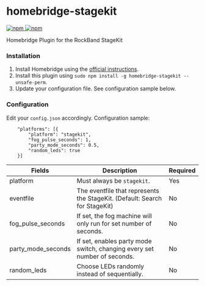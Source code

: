 # homebridge-stagekit
[![npm](https://img.shields.io/npm/v/homebridge-stagekit) ![npm](https://img.shields.io/npm/dt/homebridge-stagekit)](https://www.npmjs.com/package/homebridge-stagekit)

Homebridge Plugin for the RockBand StageKit

### Installation
1. Install Homebridge using the [official instructions](https://github.com/homebridge/homebridge/wiki).
2. Install this plugin using `sudo npm install -g homebridge-stagekit --unsafe-perm`.
3. Update your configuration file. See configuration sample below.

### Configuration
Edit your `config.json` accordingly. Configuration sample:
```
    "platforms": [{
        "platform": "stagekit",
        "fog_pulse_seconds": 1,
        "party_mode_seconds": 0.5,
        "random_leds": true
    }]
```

| Fields               | Description                                                                     | Required |
|----------------------|---------------------------------------------------------------------------------|----------|
| platform             | Must always be `stagekit`.                                                      | Yes      |
| eventfile            | The eventfile that represents the StageKit. (Default: Search for StageKit)      | No       |
| fog\_pulse\_seconds  | If set, the fog machine will only run for set number of seconds.                | No       |
| party\_mode\_seconds | If set, enables party mode switch, changing every set number of seconds.        | No       |
| random_leds          | Choose LEDs randomly instead of sequentially.                                   | No       |
